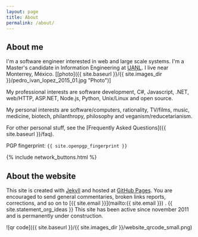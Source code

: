 ```yaml
---
layout: page
title: About
permalink: /about/
---
```


## About me ###########################################################

I'm a software engineer interested in web and large scale systems. I'm a
Master's candidate in Information Engineering at [UANL](http://www.uanl.mx
"UANL"). I live near Monterrey, México.
[[photo]({{ site.baseurl }}/{{ site.images_dir }}/pedro_ivan_lopez_2015_01.jpg "Photo")]

My professional interests are software development, C#, Javascript, .NET,
web/HTTP, ASP.NET, Node.js, Python, Unix/Linux and open source.

My personal interests are software/computers, rationality, TV/films, music,
medicine, biotech, philanthropy, philosophy and veganism/reducetarianism.

For other personal stuff, see the
[Frequently Asked Questions]({{ site.baseurl }}/faq).

PGP fingerprint: `{{ site.openpgp_fingerprint }}`

{% include network_buttons.html %}

## About the website ##################################################

This site is created with [Jekyll](http://jekyllrb.com) and hosted at
[GitHub Pages](https://pages.github.com). You are encouraged to send general
commentaries, broken links reports, corrections, and so on to
[{{ site.email }}](mailto:{{ site.email }}) .  {{ site.statement_org_ideas }}
This site has been active since november 2011 and is permanently under construction.

![qr code]({{ site.baseurl }}/{{ site.images_dir }}/website_qrcode_small.png)
